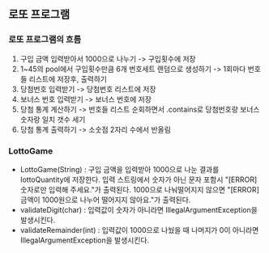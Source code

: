 ## 로또 프로그램
### 로또 프로그램의 흐름
1. 구입 금액 입력받아서 1000으로 나누기 -> 구입횟수에 저장
2. 1~45의 pool에서 구입횟수만큼 6개 번호세트 랜덤으로 생성하기 -> 1회마다 번호들 리스트에 저장후, 출력하기
3. 당첨번호 입력받기 -> 당첨번호 리스트에 저장
4. 보너스 번호 입력받기 -> 보너스 번호에 저장
5. 당첨 통계 계산하기 -> 번호들 리스트 순회하면서 .contains로 당첨번호랑 보너스 숫자랑 일치 갯수 세기
6. 당첨 통계 출력하기 -> 소숫점 2자리 수에서 반올림

### LottoGame
- LottoGame(String) :
  구입 금액을 입력받아 1000으로 나눈 결과를 lottoQuantity에 저장한다.
  입력 스트링에서 숫자가 아닌 문자 포함시 "[ERROR] 숫자로만 입력해 주세요."가 출력된다.
  1000으로 나눠떨어지지 않으면 "[ERROR] 금액이 1000원으로 나누어 떨어지지 않아요."가 출력된다.
- validateDigit(char) : 입력값이 숫자가 아니라면 IllegalArgumentException을 발생시킨다.
- validateRemainder(int) : 입력값이 1000으로 나눴을 때 나머지가 0이 아니라면 IllegalArgumentException을 발생시킨다.
